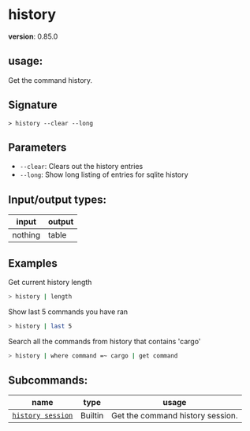 # history

**version**: 0.85.0

## **usage**:

Get the command history.

## Signature

`> history --clear --long`

## Parameters

- `--clear`: Clears out the history entries
- `--long`: Show long listing of entries for sqlite history

## Input/output types:

| input   | output |
| ------- | ------ |
| nothing | table  |

## Examples

Get current history length

```bash
> history | length
```

Show last 5 commands you have ran

```bash
> history | last 5
```

Search all the commands from history that contains 'cargo'

```bash
> history | where command =~ cargo | get command
```

## Subcommands:

| name                                                   | type    | usage                            |
| ------------------------------------------------------ | ------- | -------------------------------- |
| [`history session`](/commands/docs/history_session.md) | Builtin | Get the command history session. |
